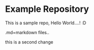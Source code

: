 # Example Repository
This is a sample repo, Hello World....!
:D


.md=markdown files..

this is a second change
